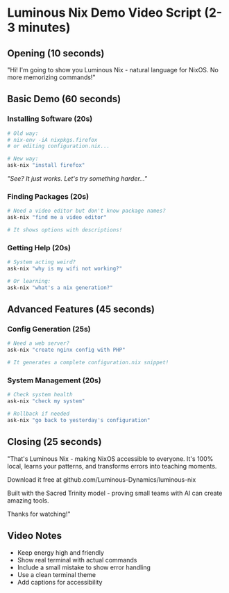 # Luminous Nix Demo Video Script (2-3 minutes)

## Opening (10 seconds)
"Hi! I'm going to show you Luminous Nix - natural language for NixOS. No more memorizing commands!"

## Basic Demo (60 seconds)

### Installing Software (20s)
```bash
# Old way:
# nix-env -iA nixpkgs.firefox
# or editing configuration.nix...

# New way:
ask-nix "install firefox"
```
*"See? It just works. Let's try something harder..."*

### Finding Packages (20s)
```bash
# Need a video editor but don't know package names?
ask-nix "find me a video editor"

# It shows options with descriptions!
```

### Getting Help (20s)
```bash
# System acting weird?
ask-nix "why is my wifi not working?"

# Or learning:
ask-nix "what's a nix generation?"
```

## Advanced Features (45 seconds)

### Config Generation (25s)
```bash
# Need a web server?
ask-nix "create nginx config with PHP"

# It generates a complete configuration.nix snippet!
```

### System Management (20s)
```bash
# Check system health
ask-nix "check my system"

# Rollback if needed
ask-nix "go back to yesterday's configuration"
```

## Closing (25 seconds)
"That's Luminous Nix - making NixOS accessible to everyone. It's 100% local, learns your patterns, and transforms errors into teaching moments.

Download it free at github.com/Luminous-Dynamics/luminous-nix

Built with the Sacred Trinity model - proving small teams with AI can create amazing tools.

Thanks for watching!"

## Video Notes
- Keep energy high and friendly
- Show real terminal with actual commands
- Include a small mistake to show error handling
- Use a clean terminal theme
- Add captions for accessibility